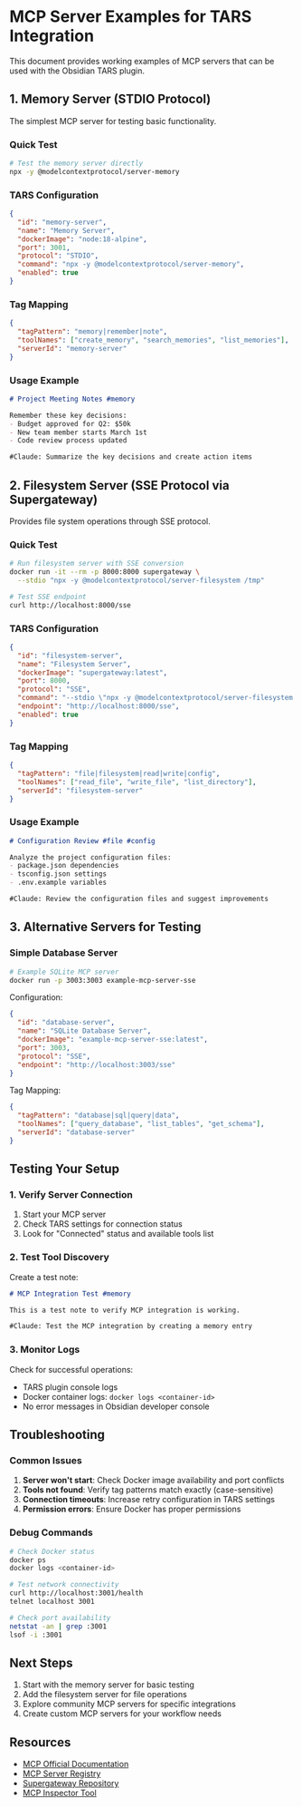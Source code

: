# MCP Server Examples for TARS Integration

This document provides working examples of MCP servers that can be used with the Obsidian TARS plugin.

## 1. Memory Server (STDIO Protocol)

The simplest MCP server for testing basic functionality.

### Quick Test

```bash
# Test the memory server directly
npx -y @modelcontextprotocol/server-memory
```

### TARS Configuration

```json
{
  "id": "memory-server",
  "name": "Memory Server",
  "dockerImage": "node:18-alpine",
  "port": 3001,
  "protocol": "STDIO",
  "command": "npx -y @modelcontextprotocol/server-memory",
  "enabled": true
}
```

### Tag Mapping

```json
{
  "tagPattern": "memory|remember|note",
  "toolNames": ["create_memory", "search_memories", "list_memories"],
  "serverId": "memory-server"
}
```

### Usage Example

```markdown
# Project Meeting Notes #memory

Remember these key decisions:
- Budget approved for Q2: $50k
- New team member starts March 1st
- Code review process updated

#Claude: Summarize the key decisions and create action items
```

## 2. Filesystem Server (SSE Protocol via Supergateway)

Provides file system operations through SSE protocol.

### Quick Test

```bash
# Run filesystem server with SSE conversion
docker run -it --rm -p 8000:8000 supergateway \
  --stdio "npx -y @modelcontextprotocol/server-filesystem /tmp"

# Test SSE endpoint
curl http://localhost:8000/sse
```

### TARS Configuration

```json
{
  "id": "filesystem-server",
  "name": "Filesystem Server",
  "dockerImage": "supergateway:latest",
  "port": 8000,
  "protocol": "SSE",
  "command": "--stdio \"npx -y @modelcontextprotocol/server-filesystem /tmp\"",
  "endpoint": "http://localhost:8000/sse",
  "enabled": true
}
```

### Tag Mapping

```json
{
  "tagPattern": "file|filesystem|read|write|config",
  "toolNames": ["read_file", "write_file", "list_directory"],
  "serverId": "filesystem-server"
}
```

### Usage Example

```markdown
# Configuration Review #file #config

Analyze the project configuration files:
- package.json dependencies
- tsconfig.json settings
- .env.example variables

#Claude: Review the configuration files and suggest improvements
```

## 3. Alternative Servers for Testing

### Simple Database Server

```bash
# Example SQLite MCP server
docker run -p 3003:3003 example-mcp-server-sse
```

Configuration:
```json
{
  "id": "database-server",
  "name": "SQLite Database Server",
  "dockerImage": "example-mcp-server-sse:latest",
  "port": 3003,
  "protocol": "SSE",
  "endpoint": "http://localhost:3003/sse"
}
```

Tag Mapping:
```json
{
  "tagPattern": "database|sql|query|data",
  "toolNames": ["query_database", "list_tables", "get_schema"],
  "serverId": "database-server"
}
```

## Testing Your Setup

### 1. Verify Server Connection

1. Start your MCP server
2. Check TARS settings for connection status
3. Look for "Connected" status and available tools list

### 2. Test Tool Discovery

Create a test note:
```markdown
# MCP Integration Test #memory

This is a test note to verify MCP integration is working.

#Claude: Test the MCP integration by creating a memory entry
```

### 3. Monitor Logs

Check for successful operations:
- TARS plugin console logs
- Docker container logs: `docker logs <container-id>`
- No error messages in Obsidian developer console

## Troubleshooting

### Common Issues

1. **Server won't start**: Check Docker image availability and port conflicts
2. **Tools not found**: Verify tag patterns match exactly (case-sensitive)
3. **Connection timeouts**: Increase retry configuration in TARS settings
4. **Permission errors**: Ensure Docker has proper permissions

### Debug Commands

```bash
# Check Docker status
docker ps
docker logs <container-id>

# Test network connectivity
curl http://localhost:3001/health
telnet localhost 3001

# Check port availability
netstat -an | grep :3001
lsof -i :3001
```

## Next Steps

1. Start with the memory server for basic testing
2. Add the filesystem server for file operations
3. Explore community MCP servers for specific integrations
4. Create custom MCP servers for your workflow needs

## Resources

- [MCP Official Documentation](https://modelcontextprotocol.io/)
- [MCP Server Registry](https://mcp-get.com/)
- [Supergateway Repository](https://github.com/supercorp-ai/supergateway)
- [MCP Inspector Tool](https://github.com/modelcontextprotocol/inspector)